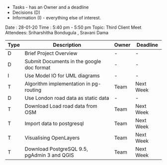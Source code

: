 * Tasks - has an Owner and a deadline
* Decisions (D)
* Information (I) - everything else of interest.
 
Date : 28-01-20
Time : 5:40 pm - 5:50 pm
Topic: Third Client Meet
Attendees: Sriharshitha Bondugula , Sravani Dama


Type | Description                                            | Owner | Deadline
-----|--------------------------------------------------------|-------|---------
D    | Brief Project Overview                                 |   -   |    -
D    | Submit Documents in the google doc format              |   -   |    - 
I    | Use Model IO for UML diagrams                          |   -   |    -
T    | Algorithm implementation in pg-routing                 |  Team |Next Week
D    | Use London road data as static data                    |   -   |    -
T    | Download Load road data from OSM                       |  Team |Next Week 
T    | Import data to postgresql                              |  Team |Next Week
T    | Visualising OpenLayers                                 |  Team |Next Week
T    | Download PostgreSQL 9.5, pgAdmin 3 and QGIS            |  Team |Next Week
   
